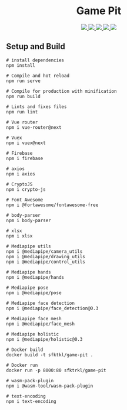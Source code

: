 <h1 align="center">Game Pit</h1>

<p align="center">
  <a href="https://game-pit.web.app/" >
    <img src="https://img.shields.io/github/actions/workflow/status/sfktrkl/game-pit/firebase-hosting-merge.yml" />
  </a>
  <a href="https://game-pit.vercel.app/" >
    <img src="https://img.shields.io/github/deployments/sfktrkl/game-pit/production?label=poztman-server" />
  </a>
  <a href="https://game-pit-chat-server.vercel.app/" >
    <img src="https://img.shields.io/github/deployments/sfktrkl/game-pit/game-pit-chat-server?label=chat-server" />
  </a>
  <a href="https://hub.docker.com/r/sfktrkl/game-pit" >
    <img src="https://img.shields.io/docker/pulls/sfktrkl/game-pit" />
  </a>
  <a href="https://hub.docker.com/r/sfktrkl/game-pit" >
    <img src="https://img.shields.io/docker/image-size/sfktrkl/game-pit" />
  </a>
</p>

## Setup and Build

```
# install dependencies
npm install

# Compile and hot reload
npm run serve

# Compile for production with minification
npm run build

# Lints and fixes files
npm run lint

# Vue router
npm i vue-router@next

# Vuex
npm i vuex@next

# Firebase
npm i firebase

# axios
npm i axios

# CryptoJS
npm i crypto-js

# Font Awesome
npm i @fortawesome/fontawesome-free

# body-parser
npm i body-parser

# xlsx
npm i xlsx

# Mediapipe utils
npm i @mediapipe/camera_utils
npm i @mediapipe/drawing_utils
npm i @mediapipe/control_utils

# Mediapipe hands
npm i @mediapipe/hands

# Mediapipe pose
npm i @mediapipe/pose

# Mediapipe face detection
npm i @mediapipe/face_detection@0.3

# Mediapipe face mesh
npm i @mediapipe/face_mesh

# Mediapipe holistic
npm i @mediapipe/holistic@0.3

# Docker build
docker build -t sfktkl/game-pit .

# Docker run
docker run -p 8000:80 sfktrkl/game-pit

# wasm-pack-plugin
npm i @wasm-tool/wasm-pack-plugin

# text-encoding
npm i text-encoding
```
